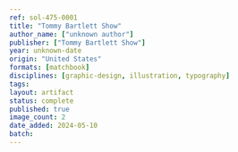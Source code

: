 ```yaml
---
ref: sol-475-0001
title: "Tommy Bartlett Show"
author_name: ["unknown author"]
publisher: ["Tommy Bartlett Show"]
year: unknown-date
origin: "United States"
formats: [matchbook]
disciplines: [graphic-design, illustration, typography]
tags:
layout: artifact
status: complete
published: true
image_count: 2
date_added: 2024-05-10
batch:
---
```

